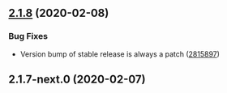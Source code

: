 ## [2.1.8](https://github.com/skypilotcc/toolchain/compare/v2.1.7-next.0...v2.1.8) (2020-02-08)


### Bug Fixes

* Version bump of stable release is always a patch ([2815897](https://github.com/skypilotcc/toolchain/commit/28158971657621593e69f62ca949cff476c97a35))



## 2.1.7-next.0 (2020-02-07)



